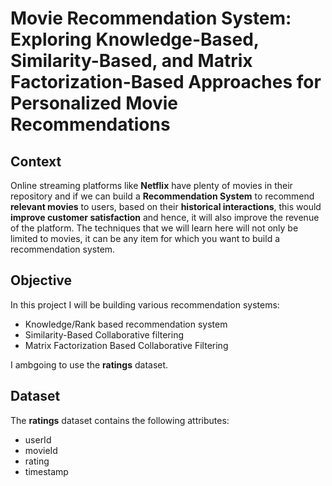 # **Movie Recommendation System: Exploring Knowledge-Based, Similarity-Based, and Matrix Factorization-Based Approaches for Personalized Movie Recommendations**

## **Context**
Online streaming platforms like **Netflix** have plenty of movies in their repository and if we can build a **Recommendation System** to recommend **relevant movies** to users, based on their **historical interactions**, this would **improve customer satisfaction** and hence, it will also improve the revenue of the platform. The techniques that we will learn here will not only be limited to movies, it can be any item for which you want to build a recommendation system.


## **Objective**
In this project I will be building various recommendation systems: 
- Knowledge/Rank based recommendation system
- Similarity-Based Collaborative filtering
- Matrix Factorization Based Collaborative Filtering

I ambgoing to use the **ratings** dataset. 


## **Dataset**
The **ratings** dataset contains the following attributes: 
- userId
- movieId
- rating
- timestamp
